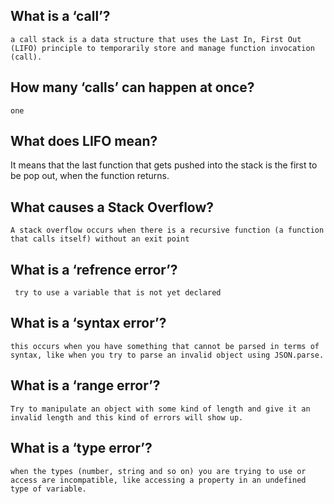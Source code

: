 ## What is a ‘call’?
    a call stack is a data structure that uses the Last In, First Out (LIFO) principle to temporarily store and manage function invocation (call).

## How many ‘calls’ can happen at once?
    one

## What does LIFO mean?
   It means that the last function that gets pushed into the stack is the first to be pop out, when the function returns.

## What causes a Stack Overflow?
    A stack overflow occurs when there is a recursive function (a function that calls itself) without an exit point

## What is a ‘refrence error’?
     try to use a variable that is not yet declared

## What is a ‘syntax error’?
    this occurs when you have something that cannot be parsed in terms of syntax, like when you try to parse an invalid object using JSON.parse.

## What is a ‘range error’?
    Try to manipulate an object with some kind of length and give it an invalid length and this kind of errors will show up.

## What is a ‘type error’?
    when the types (number, string and so on) you are trying to use or access are incompatible, like accessing a property in an undefined type of variable.
